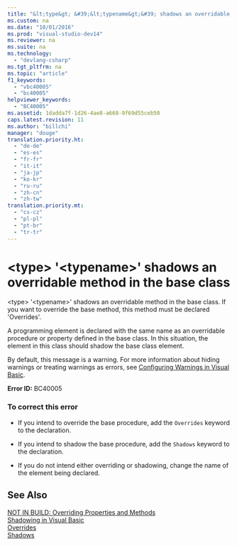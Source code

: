 ```yaml
---
title: "&lt;type&gt; &#39;&lt;typename&gt;&#39; shadows an overridable method in the base class"
ms.custom: na
ms.date: "10/01/2016"
ms.prod: "visual-studio-dev14"
ms.reviewer: na
ms.suite: na
ms.technology: 
  - "devlang-csharp"
ms.tgt_pltfrm: na
ms.topic: "article"
f1_keywords: 
  - "vbc40005"
  - "bc40005"
helpviewer_keywords: 
  - "BC40005"
ms.assetid: 1dadda7f-1d26-4ae8-a668-9f69d55ceb50
caps.latest.revision: 11
ms.author: "billchi"
manager: "douge"
translation.priority.ht: 
  - "de-de"
  - "es-es"
  - "fr-fr"
  - "it-it"
  - "ja-jp"
  - "ko-kr"
  - "ru-ru"
  - "zh-cn"
  - "zh-tw"
translation.priority.mt: 
  - "cs-cz"
  - "pl-pl"
  - "pt-br"
  - "tr-tr"
---
```

# &lt;type&gt; &#39;&lt;typename&gt;&#39; shadows an overridable method in the base class
\<type> '\<typename>' shadows an overridable method in the base class. If you want to override the base method, this method must be declared 'Overrides'.  
  
 A programming element is declared with the same name as an overridable procedure or property defined in the base class. In this situation, the element in this class should shadow the base class element.  
  
 By default, this message is a warning. For more information about hiding warnings or treating warnings as errors, see [Configuring Warnings in Visual Basic](../ide/configuring-warnings-in-visual-basic.md).  
  
 **Error ID:** BC40005  
  
### To correct this error  
  
-   If you intend to override the base procedure, add the `Overrides` keyword to the declaration.  
  
-   If you intend to shadow the base procedure, add the `Shadows` keyword to the declaration.  
  
-   If you do not intend either overriding or shadowing, change the name of the element being declared.  
  
## See Also  
 [NOT IN BUILD: Overriding Properties and Methods](http://msdn.microsoft.com/2167e8f5-1225-4b13-9ebd-02591ba90213)   
 [Shadowing in Visual Basic](../Topic/Shadowing%20in%20Visual%20Basic.md)   
 [Overrides](../Topic/Overrides%20\(Visual%20Basic\).md)   
 [Shadows](../Topic/Shadows%20\(Visual%20Basic\).md)